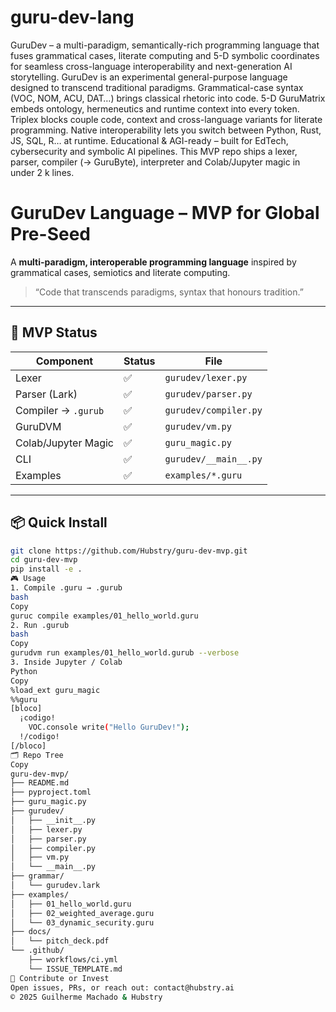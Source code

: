 # guru-dev-lang
GuruDev – a multi-paradigm, semantically-rich programming language that fuses grammatical cases, literate computing and 5-D symbolic coordinates for seamless cross-language interoperability and next-generation AI storytelling.
GuruDev is an experimental general-purpose language designed to transcend traditional paradigms.
Grammatical-case syntax (VOC, NOM, ACU, DAT…) brings classical rhetoric into code.
5-D GuruMatrix embeds ontology, hermeneutics and runtime context into every token.
Triplex blocks couple code, context and cross-language variants for literate programming.
Native interoperability lets you switch between Python, Rust, JS, SQL, R… at runtime.
Educational & AGI-ready – built for EdTech, cybersecurity and symbolic AI pipelines.
This MVP repo ships a lexer, parser, compiler (→ GuruByte), interpreter and Colab/Jupyter magic in under 2 k lines.
# GuruDev Language – MVP for Global Pre-Seed

A **multi-paradigm, interoperable programming language** inspired by grammatical cases, semiotics and literate computing.

> “Code that transcends paradigms, syntax that honours tradition.”

---

## 🚀 MVP Status

| Component        | Status | File |
|------------------|--------|------|
| Lexer            | ✅     | `gurudev/lexer.py` |
| Parser (Lark)    | ✅     | `gurudev/parser.py` |
| Compiler → `.gurub` | ✅ | `gurudev/compiler.py` |
| GuruDVM          | ✅     | `gurudev/vm.py` |
| Colab/Jupyter Magic | ✅ | `guru_magic.py` |
| CLI              | ✅     | `gurudev/__main__.py` |
| Examples         | ✅     | `examples/*.guru` |

---

## 📦 Quick Install

```bash
git clone https://github.com/Hubstry/guru-dev-mvp.git
cd guru-dev-mvp
pip install -e .
🎮 Usage
1. Compile .guru → .gurub
bash
Copy
guruc compile examples/01_hello_world.guru
2. Run .gurub
bash
Copy
gurudvm run examples/01_hello_world.gurub --verbose
3. Inside Jupyter / Colab
Python
Copy
%load_ext guru_magic
%%guru
[bloco]
  ¡codigo!
    VOC.console write("Hello GuruDev!");
  !/codigo!
[/bloco]
🗂 Repo Tree
Copy
guru-dev-mvp/
├── README.md
├── pyproject.toml
├── guru_magic.py
├── gurudev/
│   ├── __init__.py
│   ├── lexer.py
│   ├── parser.py
│   ├── compiler.py
│   ├── vm.py
│   └── __main__.py
├── grammar/
│   └── gurudev.lark
├── examples/
│   ├── 01_hello_world.guru
│   ├── 02_weighted_average.guru
│   └── 03_dynamic_security.guru
├── docs/
│   └── pitch_deck.pdf
└── .github/
    ├── workflows/ci.yml
    └── ISSUE_TEMPLATE.md
🤝 Contribute or Invest
Open issues, PRs, or reach out: contact@hubstry.ai
© 2025 Guilherme Machado & Hubstry
